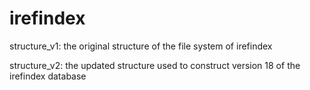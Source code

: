# irefindex

structure_v1: the original structure of the file system of irefindex

structure_v2: the updated structure used to construct version 18 of the irefindex database
